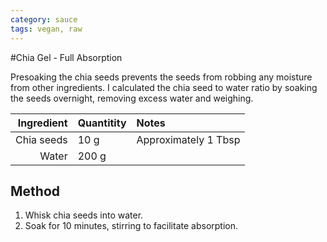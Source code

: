 ```yaml
---
category: sauce
tags: vegan, raw
---
```


#Chia Gel - Full Absorption

Presoaking the chia seeds prevents the seeds from robbing any moisture from other ingredients. I calculated the chia seed to water ratio by soaking the seeds overnight, removing excess water and weighing.  

Ingredient | Quantitity | Notes 
---------: | :--------- | :----
Chia seeds | 10 g | Approximately 1 Tbsp
Water | 200 g | | 

## Method 
1. Whisk chia seeds into water.
2. Soak for 10 minutes, stirring to facilitate absorption. 
